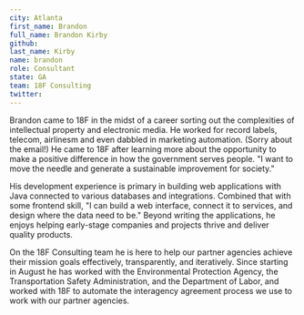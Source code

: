 ```yaml
---
city: Atlanta
first_name: Brandon
full_name: Brandon Kirby
github:
last_name: Kirby
name: brandon
role: Consultant
state: GA
team: 18F Consulting
twitter:
---
```

Brandon came to 18F in the midst of a career sorting out the complexities of intellectual property and electronic media. He worked for record labels, telecom, airlinesm and even dabbled in marketing automation. (Sorry about the email!) He came to 18F after learning more about the opportunity to make a positive difference in how the government serves people. "I want to move the needle and generate a sustainable improvement for society."

His development experience is primary in building web applications with Java connected to various databases and integrations. Combined that with some frontend skill, "I can build a web interface, connect it to services, and design where the data need to be." Beyond writing the applications, he enjoys helping early-stage companies and projects thrive and deliver quality products.

On the 18F Consulting team he is here to help our partner agencies achieve their mission goals effectively, transparently, and iteratively. Since starting in August he has worked with the Environmental Protection Agency, the Transportation Safety Administration, and the Department of Labor, and worked with 18F to automate the interagency agreement process we use to work with our partner agencies.
